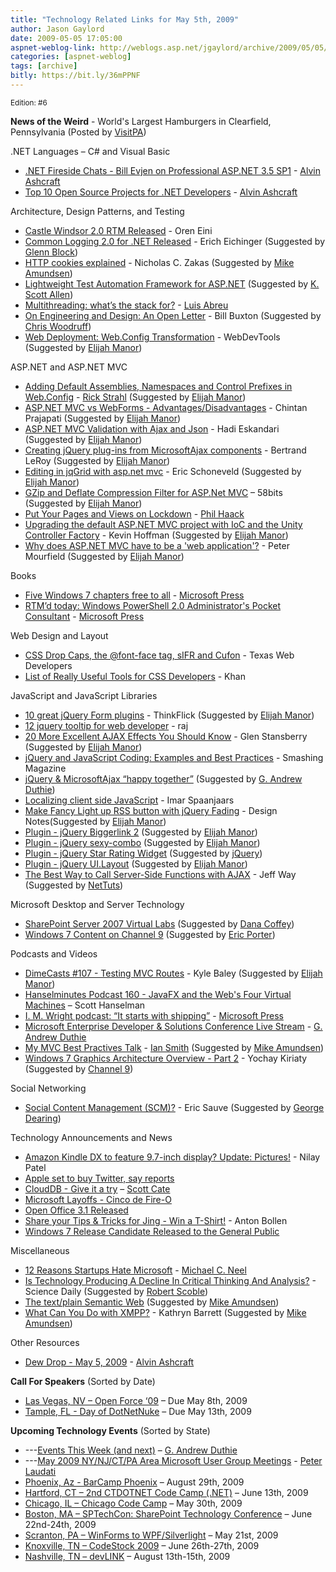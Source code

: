 ```yaml
---
title: "Technology Related Links for May 5th, 2009"
author: Jason Gaylord
date: 2009-05-05 17:05:00
aspnet-weblog-link: http://weblogs.asp.net/jgaylord/archive/2009/05/05/technology-related-links-for-may-5th-2009.aspx
categories: [aspnet-weblog]
tags: [archive]
bitly: https://bit.ly/36mPPNF
---
```


<small>Edition: #6</small>

**News of the Weird** - World's Largest Hamburgers in Clearfield, Pennsylvania (Posted by [VisitPA](http://twitter.com/visitPA))

.NET Languages – C# and Visual Basic

- [.NET Fireside Chats - Bill Evjen on Professional ASP.NET 3.5 SP1](http://dotnet.dzone.com/articles/net-fireside-chats-bill-evjen) - [Alvin Ashcraft](http://twitter.com/alvinashcraft)
- [Top 10 Open Source Projects for .NET Developers](http://dotnet.dzone.com/articles/t0p-10-open-source-projects) - [Alvin Ashcraft](http://twitter.com/alvinashcraft)

Architecture, Design Patterns, and Testing

- [Castle Windsor 2.0 RTM Released](http://ayende.com/Blog/archive/2009/05/05/castle-windsor-2.0-rtm-released.aspx) - Oren Eini
- [Common Logging 2.0 for .NET Released](http://eeichinger.blogspot.com/2009/05/common-logging-20-for-net-released.html) - Erich Eichinger (Suggested by [Glenn Block](http://twitter.com/gblock))
- [HTTP cookies explained](http://www.nczonline.net/blog/2009/05/05/http-cookies-explained/) - Nicholas C. Zakas (Suggested by [Mike Amundsen](http://twitter.com/mamund))
- [Lightweight Test Automation Framework for ASP.NET](http://aspnet.codeplex.com/Wiki/View.aspx?title=ASP.NET%20QA) (Suggested by [K. Scott Allen](http://twitter.com/OdeToCode))
- [Multithreading: what’s the stack for?](http://msmvps.com/blogs/luisabreu/archive/2009/05/04/multithreading-what-s-the-stack-for.aspx) - [Luis Abreu](http://twitter.com/luisabreu)
- [On Engineering and Design: An Open Letter](http://www.businessweek.com/innovate/content/apr2009/id20090429_083139.htm) - Bill Buxton (Suggested by [Chris Woodruff](http://twitter.com/cwoodruff))
- [Web Deployment: Web.Config Transformation](http://blogs.msdn.com/webdevtools/archive/2009/05/04/web-deployment-web-config-transformation.aspx) - WebDevTools (Suggested by [Elijah Manor](http://twitter.com/elijahmanor))

ASP.NET and ASP.NET MVC

- [Adding Default Assemblies, Namespaces and Control Prefixes in Web.Config](http://west-wind.com/weblog/posts/753705.aspx) - [Rick Strahl](http://twitter.com/RickStrahl) (Suggested by [Elijah Manor](http://twitter.com/elijahmanor))
- [ASP.NET MVC vs WebForms - Advantages/Disadvantages](http://blog.zoomasp.net/?p=32) - Chintan Prajapati (Suggested by [Elijah Manor](http://twitter.com/elijahmanor))
- [ASP.NET MVC Validation with Ajax and Json](http://blog.hightech.ir/2009/05/aspnet-validation-with-ajax-and-json.html) - Hadi Eskandari (Suggested by [Elijah Manor](http://twitter.com/elijahmanor))
- [Creating jQuery plug-ins from MicrosoftAjax components](http://weblogs.asp.net/bleroy/archive/2009/05/04/creating-jquery-plug-ins-from-microsoftajax-components.aspx) - Bertrand LeRoy (Suggested by [Elijah Manor](http://twitter.com/elijahmanor))
- [Editing in jqGrid with asp.net mvc](http://ericdotnet.wordpress.com/2009/05/02/editing-in-jqgrid-with-aspnet-mvc/) - Eric Schoneveld (Suggested by [Elijah Manor](http://twitter.com/elijahmanor))
- [GZip and Deflate Compression Filter for ASP.Net MVC](http://www.58bits.com/blog/2009/05/02/GZip-And-Deflate-Compression-Filter-For-ASPNet-MVC.aspx) – 58bits (Suggested by [Elijah Manor](http://twitter.com/elijahmanor))
- [Put Your Pages and Views on Lockdown](http://haacked.com/archive/2009/05/05/page-view-lockdown.aspx) - [Phil Haack](http://twitter.com/haacked)
- [Upgrading the default ASP.NET MVC project with IoC and the Unity Controller Factory](http://dotnetaddict.dotnetdevelopersjournal.com/aspnet_mvc_ioc.htm) - Kevin Hoffman (Suggested by [Elijah Manor](http://twitter.com/elijahmanor))
- [Why does ASP.NET MVC have to be a 'web application'?](http://www.mourfield.com/post/2009/05/04/Why-does-ASPNET-MVC-have-to-be-a-web-application.aspx) - Peter Mourfield (Suggested by [Elijah Manor](http://twitter.com/elijahmanor))

Books

- [Five Windows 7 chapters free to all](http://blogs.msdn.com/microsoft_press/archive/2009/04/27/five-windows-7-chapters-free-to-all.aspx) - [Microsoft Press](http://twitter.com/MicrosoftPress)
- [RTM’d today: Windows PowerShell 2.0 Administrator's Pocket Consultant](http://blogs.msdn.com/microsoft_press/archive/2009/05/05/rtm-d-today-windows-powershell-2-0-administrator-s-pocket-consultant.aspx) - [Microsoft Press](http://twitter.com/MicrosoftPress)

Web Design and Layout

- [CSS Drop Caps, the @font-face tag, sIFR and Cufon](http://www.texaswebdevelopers.com/blog/template_permalink.asp?id=111) - Texas Web Developers
- [List of Really Useful Tools for CSS Developers](http://www.w3avenue.com/2009/05/04/list-of-really-useful-tools-for-css-developers/) - Khan

JavaScript and JavaScript Libraries

- [10 great jQuery Form plugins](http://www.thinkflick.com/freebies/10-great-jquery-form-plugins/) - ThinkFlick (Suggested by [Elijah Manor](http://twitter.com/elijahmanor))
- [12 jquery tooltip for web developer](http://www.dreamcss.com/2009/05/12-jquery-tooltip-for-web-developer.html) - raj
- [20 More Excellent AJAX Effects You Should Know](http://net.tutsplus.com/articles/web-roundups/20-more-excellent-ajax-effects-you-should-know/) - Glen Stansberry (Suggested by [Elijah Manor](http://twitter.com/elijahmanor))
- [jQuery and JavaScript Coding: Examples and Best Practices](http://www.smashingmagazine.com/2008/09/16/jquery-examples-and-best-practices/) - Smashing Magazine
- [jQuery & MicrosoftAjax “happy together”](http://blogs.msdn.com/devkeydet/archive/2009/05/05/jquery-microsoftajax-happy-together.aspx) (Suggested by [G. Andrew Duthie](http://twitter.com/devhammer))
- [Localizing client side JavaScript](http://imar.spaanjaars.com/QuickDocId.aspx?QUICKDOC=489) - Imar Spaanjaars
- [Make Fancy Light up RSS button with jQuery Fading](http://design-notes.info/tutorial/jquery-tutorial/make-fancy-light-up-rss-button-with-jquery-fading/) - Design Notes(Suggested by [Elijah Manor](http://twitter.com/elijahmanor))
- [Plugin - jQuery Biggerlink 2](http://www.ollicle.com/eg/jquery/biggerlink2/) (Suggested by [Elijah Manor](http://twitter.com/elijahmanor))
- [Plugin - jQuery sexy-combo](http://code.google.com/p/sexy-combo/) (Suggested by [Elijah Manor](http://twitter.com/elijahmanor))
- [Plugin - jQuery Star Rating Widget](http://orkans-tmp.22web.net/star_rating/index.html) (Suggested by [jQuery](http://twitter.com/jquery))
- [Plugin - jQuery UI.Layout](http://layout.jquery-dev.net/demos.html) (Suggested by [Elijah Manor](http://twitter.com/elijahmanor))
- [The Best Way to Call Server-Side Functions with AJAX](http://jeff-way.com/2009/05/05/the-best-way-to-call-server-side-functions-with-ajax/) - Jeff Way (Suggested by [NetTuts](http://twitter.com/NETTUTS))

Microsoft Desktop and Server Technology

- [SharePoint Server 2007 Virtual Labs](http://msdn.microsoft.com/en-us/virtuallabs/cc707678.aspx) (Suggested by [Dana Coffey](http://twitter.com/crazeegeekchick))
- [Windows 7 Content on Channel 9](http://channel9.msdn.com/) (Suggested by [Eric Porter](http://twitter.com/HumanCompiler))

Podcasts and Videos

- [DimeCasts #107 - Testing MVC Routes](http://www.dimecasts.net/Casts/CastDetails/107) - Kyle Baley (Suggested by [Elijah Manor](http://twitter.com/elijahmanor))
- [Hanselminutes Podcast 160 - JavaFX and the Web's Four Virtual Machines](http://www.hanselman.com/blog/HanselminutesPodcast160JavaFXAndTheWebsFourVirtualMachines.aspx) – Scott Hanselman
- [I. M. Wright podcast: “It starts with shipping”](http://blogs.msdn.com/microsoft_press/archive/2009/05/05/i-m-wright-podcast-it-starts-with-shipping.aspx) - [Microsoft Press](http://twitter.com/MicrosoftPress)
- [Microsoft Enterprise Developer & Solutions Conference Live Stream](http://blogs.msdn.com/gduthie/archive/2009/05/05/ms-enterprise-developer-solutions-conference-live-stream.aspx) - [G. Andrew Duthie](http://twitter.com/devhammer)
- [My MVC Best Practives Talk](http://serialseb.blogspot.com/2009/05/my-mvc-best-practices-talk.html) - [Ian Smith](http://twitter.com/serialseb) (Suggested by [Mike Amundsen](http://twitter.com/mamund))
- [Windows 7 Graphics Architecture Overview - Part 2](http://channel9.msdn.com/posts/yochay/Windows-7-Graphics-Architecture-Overview-Part-2/) - Yochay Kiriaty (Suggested by [Channel 9](http://twitter.com/ch9))

Social Networking

- [Social Content Management (SCM)?](http://blog.contentmanagementconnection.com/Home/19262) - Eric Sauve (Suggested by [George Dearing](http://twitter.com/GeorgeDearing))

Technology Announcements and News

- [Amazon Kindle DX to feature 9.7-inch display? Update: Pictures!](http://www.engadget.com/2009/05/04/amazon-kindle-dx-to-feature-9-7-inch-display/) - Nilay Patel
- [Apple set to buy Twitter, say reports](http://www.nma.co.uk/apple-set-to-buy-twitter-say-reports/3000404.article)
- [CloudDB - Give it a try](http://clouddb.com/) – [Scott Cate](http://twitter.com/scottcate)
- [Microsoft Layoffs - Cinco de Fire-O](http://minimsft.blogspot.com/2009/05/microsoft-layoffs-cinco-de-fire-o.html)
- [Open Office 3.1 Released](http://www.ghacks.net/2009/05/05/open-office-31/)
- [Share your Tips & Tricks for Jing - Win a T-Shirt!](http://blog.jingproject.com/2009/04/share-your-tips-tricks-for-jin.html) - Anton Bollen
- [Windows 7 Release Candidate Released to the General Public](http://www.microsoft.com/windows/windows-7/download.aspx)

Miscellaneous

- [12 Reasons Startups Hate Microsoft](http://vinull.com/Post/2009/05/05/12-reasons-startups-hate-microsoft.aspx) - [Michael C. Neel](http://twitter.com/ViNull)
- [Is Technology Producing A Decline In Critical Thinking And Analysis?](http://www.sciencedaily.com/releases/2009/01/090128092341.htm) - Science Daily (Suggested by [Robert Scoble](http://twitter.com/Scobleizer))
- [The text/plain Semantic Web](http://soundadvice.id.au/blog/2009/05/05/) (Suggested by [Mike Amundsen](http://twitter.com/mamund))
- [What Can You Do with XMPP?](http://fyi.oreilly.com/2009/05/what-can-you-do-with-xmpp.html) - Kathryn Barrett (Suggested by [Mike Amundsen](http://twitter.com/mamund))

Other Resources

- [Dew Drop - May 5, 2009](http://www.alvinashcraft.com/2009/05/05/dew-drop-may-5-2009/) - [Alvin Ashcraft](http://twitter.com/alvinashcraft)

**Call For Speakers** (Sorted by Date)

- [Las Vegas, NV – Open Force ‘09](http://openforce08.com/Home/tabid/55/Default.aspx) – Due May 8th, 2009
- [Tample, FL - Day of DotNetNuke](http://dayofdnn.com/Speakers/tabid/215/Default.aspx) – Due May 13th, 2009

**Upcoming Technology Events** (Sorted by State)

- \---[Events This Week (and next)](http://blogs.msdn.com/gduthie/archive/2009/05/04/events-this-week-may-4th-2009.aspx) – [G. Andrew Duthie](http://twitter.com/devhammer)
- \---[May 2009 NY/NJ/CT/PA Area Microsoft User Group Meetings](http://blogs.msdn.com/peterlau/archive/2009/05/05/may-2009-area-user-group-meetings.aspx) - [Peter Laudati](http://twitter.com/jrzyshr) 
- [Phoenix, Az - BarCamp Phoenix](http://barcamp.org/BarCampPhoenix) – August 29th, 2009
- [Hartford, CT – 2nd CTDOTNET Code Camp (.NET)](http://ctdotnet.org/codecamp2.aspx) – June 13th, 2009
- [Chicago, IL – Chicago Code Camp](http://chicagocodecamp-blogs.eventbrite.com/) – May 30th, 2009
- [Boston, MA – SPTechCon: SharePoint Technology Conference](http://www.sptechcon.com/) – June 22nd-24th, 2009
- [Scranton, PA – WinForms to WPF/Silverlight](http://dotnetvalley.com/events/eventdetails.aspx?eventid=80) – May 21st, 2009
- [Knoxville, TN – CodeStock 2009](http://www.codestock.org/) – June 26th-27th, 2009
- [Nashville, TN – devLINK](http://devlink.net/) – August 13th-15th, 2009